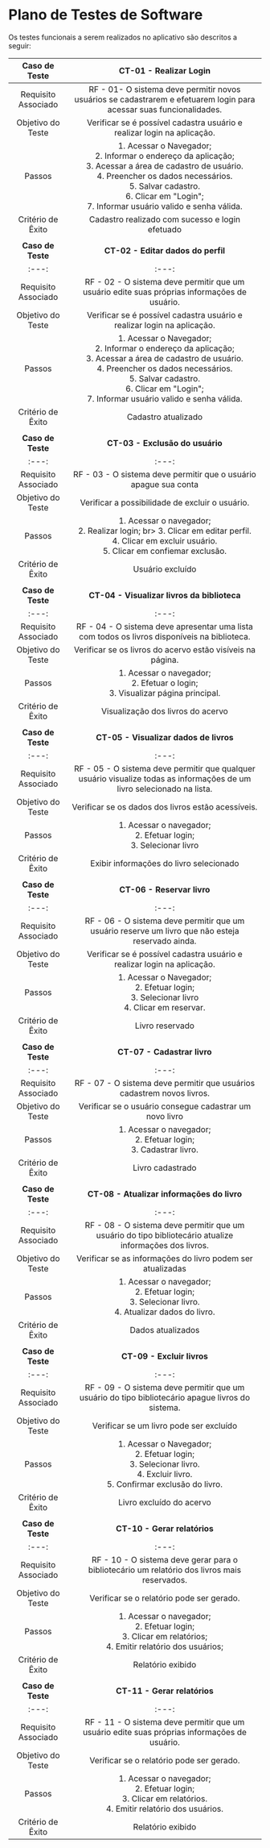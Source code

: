 # Plano de Testes de Software
Os testes funcionais a serem realizados no aplicativo são descritos a seguir:

| **Caso de Teste** 	| **CT-01 - Realizar Login** 	|
|:---:	|:---:	|
|	Requisito Associado 	| RF - 01- O sistema deve permitir novos usuários se cadastrarem e efetuarem login para acessar suas funcionalidades. |
| Objetivo do Teste 	| Verificar se é possível cadastra usuário e realizar login na aplicação. |
| Passos 	| 1. Acessar o Navegador; <br> 2. Informar o endereço da aplicação;<br> 3. Acessar a área de cadastro de usuário. <br> 4. Preencher os dados necessários.  <br>  5. Salvar cadastro. <br> 6. Clicar em "Login"; <br>  7. Informar usuário valido e senha válida. <br> |
|Critério de Êxito | Cadastro realizado com sucesso e login efetuado
| | |
| **Caso de Teste** 	| **CT-02 - Editar dados do perfil** 	|
|:---:	|:---:	|
|	Requisito Associado 	| RF - 02 - O sistema deve permitir que um usuário edite suas próprias informações de usuário. |
| Objetivo do Teste 	| Verificar se é possível cadastra usuário e realizar login na aplicação. |
| Passos 	| 1. Acessar o Navegador; <br> 2. Informar o endereço da aplicação;<br> 3. Acessar a área de cadastro de usuário. <br> 4. Preencher os dados necessários.  <br>  5. Salvar cadastro. <br> 6. Clicar em "Login"; <br>  7. Informar usuário valido e senha válida. <br> |
|Critério de Êxito | Cadastro atualizado |
| | |
| **Caso de Teste** 	| **CT-03 - Exclusão do usuário** 	|
|:---:	|:---:	|
|	Requisito Associado 	| RF - 03 - O sistema deve permitir que o usuário apague sua conta |
| Objetivo do Teste 	| Verificar a possibilidade de excluir o usuário. |
| Passos 	| 1. Acessar o navegador; <br> 2. Realizar login; br> 3. Clicar em editar perfil. <br> 4. Clicar em excluir usuário.  <br>  5. Clicar em confiemar exclusão. <br> |
|Critério de Êxito | Usuário excluído|
| | |
| **Caso de Teste** 	| **CT-04 - Visualizar livros da biblioteca** 	|
|:---:	|:---:	|
|	Requisito Associado 	| RF - 04 - O sistema deve apresentar uma lista com todos os livros disponíveis na biblioteca. |
| Objetivo do Teste 	| Verificar se os livros do acervo estão visíveis na página. |
| Passos 	| 1. Acessar o navegador; <br> 2. Efetuar o login; <br> 3. Visualizar página principal. <br> |
|Critério de Êxito | Visualização dos livros do acervo |
| | |
| **Caso de Teste** 	| **CT-05 - Visualizar dados de livros** 	|
|:---:	|:---:	|
|	Requisito Associado 	| RF - 05 - O sistema deve permitir que qualquer usuário visualize todas as informações de um livro selecionado na lista.|
| Objetivo do Teste 	| Verificar se os dados dos livros estão acessíveis. |
| Passos 	| 1. Acessar o navegador; <br> 2. Efetuar login; <br> 3. Selecionar livro <br>  |
|Critério de Êxito | Exibir informações do livro selecionado |
| | |
| **Caso de Teste** 	| **CT-06 - Reservar livro** 	|
|:---:	|:---:	|
|	Requisito Associado 	| RF - 06 - O sistema deve permitir que um usuário reserve um livro que não esteja reservado ainda. |
| Objetivo do Teste 	| Verificar se é possível cadastra usuário e realizar login na aplicação. |
| Passos 	| 1. Acessar o Navegador; <br> 2. Efetuar login; <br> 3. Selecionar livro <br> 4. Clicar em reservar. <br> |
|Critério de Êxito | Livro reservado |
| | |
| **Caso de Teste** 	| **CT-07 - Cadastrar livro** 	|
|:---:	|:---:	|
|	Requisito Associado 	| RF - 07 - O sistema deve permitir que usuários cadastrem novos livros.|
| Objetivo do Teste 	| Verificar se o usuário consegue cadastrar um novo livro |
| Passos 	| 1. Acessar o navegador; <br> 2. Efetuar login; <br> 3. Cadastrar livro. <br> |
|Critério de Êxito | Livro cadastrado |
| | |
| **Caso de Teste** 	| **CT-08 - Atualizar informações do livro** 	|
|:---:	|:---:	|
|	Requisito Associado 	| RF - 08 - O sistema deve permitir que um usuário do tipo bibliotecário atualize informações dos livros. |
| Objetivo do Teste 	| Verificar se as informações do livro podem ser atualizadas |
| Passos 	| 1. Acessar o navegador; <br> 2. Efetuar login; <br> 3. Selecionar livro. <br> 4. Atualizar dados do livro. <br> |
|Critério de Êxito | Dados atualizados |
| | |
| **Caso de Teste** 	| **CT-09 - Excluir livros** 	|
|:---:	|:---:	|
|	Requisito Associado 	| RF - 09 - O sistema deve permitir que um usuário do tipo bibliotecário apague livros do sistema. |
| Objetivo do Teste 	| Verificar se um livro pode ser excluído |
| Passos 	| 1. Acessar o Navegador; <br> 2. Efetuar login; <br> 3. Selecionar livro. <br> 4. Excluir livro.  <br>  5. Confirmar exclusão do livro. <br> |
|Critério de Êxito | Livro excluído do acervo |
| | |
| **Caso de Teste** 	| **CT-10 - Gerar relatórios** 	|
|:---:	|:---:	|
|	Requisito Associado 	| RF - 10 - O sistema deve gerar para o bibliotecário um relatório dos livros mais reservados. |
| Objetivo do Teste 	| Verificar se o relatório pode ser gerado. |
| Passos 	| 1. Acessar o navegador; <br> 2. Efetuar login; <br> 3. Clicar em relatórios; <br> 4. Emitir relatório dos usuários; <br> |
|Critério de Êxito | Relatório exibido
| | |
| **Caso de Teste** 	| **CT-11 - Gerar relatórios** 	|
|:---:	|:---:	|
|	Requisito Associado 	| RF - 11 - O sistema deve permitir que um usuário edite suas próprias informações de usuário. |
| Objetivo do Teste 	| Verificar se o relatório pode ser gerado. |
| Passos 	| 1. Acessar o navegador; <br> 2. Efetuar login;<br> 3. Clicar em relatórios. <br> 4. Emitir relatório dos usuários. <br> |
|Critério de Êxito | Relatório exibido|

